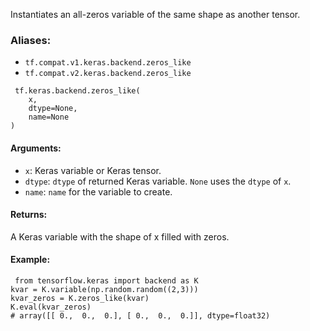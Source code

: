 
Instantiates an all-zeros variable of the same shape as another tensor.
### Aliases:
- `tf.compat.v1.keras.backend.zeros_like`
- `tf.compat.v2.keras.backend.zeros_like`

```
 tf.keras.backend.zeros_like(
    x,
    dtype=None,
    name=None
)
```
#### Arguments:
- `x`: Keras variable or Keras tensor.
- `dtype`: `dtype` of returned Keras variable. `None` uses the `dtype` of `x`.
- `name`: `name` for the variable to create.
#### Returns:

A Keras variable with the shape of x filled with zeros.
#### Example:

```
 from tensorflow.keras import backend as K
kvar = K.variable(np.random.random((2,3)))
kvar_zeros = K.zeros_like(kvar)
K.eval(kvar_zeros)
# array([[ 0.,  0.,  0.], [ 0.,  0.,  0.]], dtype=float32)
```
